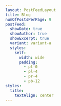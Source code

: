 ```yaml
---
layout: PostFeedLayout
title: Blog
numOfPostsPerPage: 9
postFeed:
  showDate: true
  showAuthor: true
  showExcerpt: true
  variant: variant-a
  styles:
    self:
      width: wide
      padding:
        - pt-0
        - pl-4
        - pr-4
        - pb-12
styles:
  title:
    textAlign: center
---
```

